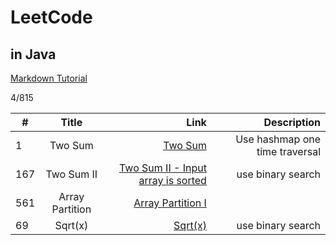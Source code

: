 # LeetCode
## in Java

[Markdown Tutorial](https://github.com/adam-p/markdown-here/wiki/Markdown-Cheatsheet)

4/815

| #  | Title     | Link  | Description  |
| -- |:---------:| --------:| ---------:| 
| 1  | Two Sum   | [Two Sum](https://leetcode.com/problems/two-sum/description/) | Use hashmap one time traversal | 
|167 | Two Sum II| [Two Sum II - Input array is sorted](https://leetcode.com/problems/two-sum-ii-input-array-is-sorted/discuss/)| use binary search|
| 561| Array Partition| [Array Partition I](https://leetcode.com/problems/array-partition-i/description/) |
| 69| Sqrt(x)| [Sqrt(x)](https://leetcode.com/problems/sqrtx/description/) | use binary search |



